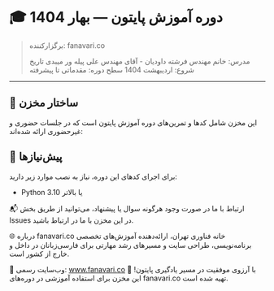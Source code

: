 # 🎓 دوره آموزش پایتون — بهار 1404


> برگزارکننده: fanavari.co
> 
> مدرس: خانم مهندس فرشته داودیان - آقای مهندس علی پیله ور میبدی 
> تاریخ شروع: اردیبهشت 1404
> سطح دوره: مقدماتی تا پیشرفته

---

## 📁 ساختار مخزن

این مخزن شامل کدها و تمرین‌های دوره آموزش پایتون است که در جلسات حضوری و غیرحضوری ارائه شده‌اند:


## 🧰 پیش‌نیازها

برای اجرای کدهای این دوره، نیاز به نصب موارد زیر دارید:

- Python 3.10 یا بالاتر  

📬 ارتباط با ما
در صورت وجود هرگونه سوال یا پیشنهاد، می‌توانید از طریق بخش Issues در این مخزن با ما در ارتباط باشید.

🌐 درباره fanavari.co
خانه فناوری تهران، ارائه‌دهنده آموزش‌های تخصصی برنامه‌نویسی، طراحی سایت و مسیرهای رشد مهارتی برای فارسی‌زبانان در داخل و خارج از کشور است.

📎 وب‌سایت رسمی: www.fanavari.co
با آرزوی موفقیت در مسیر یادگیری پایتون! 🐍
این مخزن برای استفاده آموزشی در دوره‌های fanavari.co تهیه شده است.
